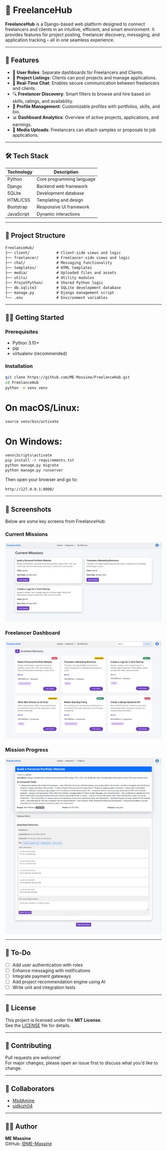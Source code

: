 # 💼 FreelanceHub

**FreelanceHub** is a Django-based web platform designed to connect freelancers and clients in an intuitive, efficient, and smart environment. It provides features for project posting, freelancer discovery, messaging, and application tracking – all in one seamless experience.

---

## 🚀 Features

- 👤 **User Roles**: Separate dashboards for Freelancers and Clients.  
- 📄 **Project Listings**: Clients can post projects and manage applications.  
- 💬 **Real-Time Chat**: Enables secure communication between freelancers and clients.  
- 🔍 **Freelancer Discovery**: Smart filters to browse and hire based on skills, ratings, and availability.  
- 📁 **Profile Management**: Customizable profiles with portfolios, skills, and bio.  
- 📊 **Dashboard Analytics**: Overview of active projects, applications, and earnings.  
- 📎 **Media Uploads**: Freelancers can attach samples or proposals to job applications.

---

## 🛠️ Tech Stack

| Technology | Description               |
|------------|---------------------------|
| Python     | Core programming language |
| Django     | Backend web framework     |
| SQLite     | Development database      |
| HTML/CSS   | Templating and design     |
| Bootstrap  | Responsive UI framework   |
| JavaScript | Dynamic interactions      |

---

## 📁 Project Structure

```plaintext
FreelanceHub/
├── client/            # Client-side views and logic
├── freelancer/        # Freelancer-side views and logic
├── chat/              # Messaging functionality
├── templates/         # HTML templates
├── media/             # Uploaded files and assets
├── utils/             # Utility modules
├── ProjetPython/      # Shared Python logic
├── db.sqlite3         # SQLite development database
├── manage.py          # Django management script
└── .env               # Environment variables
```

---

## 🧑‍💻 Getting Started

### Prerequisites

- Python 3.10+  
- pip  
- virtualenv (recommended)  

### Installation

```bash
git clone https://github.com/ME-Massine/FreelanceHub.git
cd FreelanceHub
python -m venv venv
```
# On macOS/Linux:
```
source venv/bin/activate
```
# On Windows:
```
venv\Scripts\activate
pip install -r requirements.txt
python manage.py migrate
python manage.py runserver

```

Then open your browser and go to:  
```
http://127.0.0.1:8000/
```

---

## 📸 Screenshots

Below are some key screens from FreelanceHub:

### Current Missions
![Current Missions](assets/CurrentMissions.png)

### Freelancer Dashboard
![Freelancer Dashboard](assets/FreelancerDashboard.png)

### Mission Progress
![Mission Progress](assets/MissionProgress.png)

---

## 🧩 To-Do

- [ ] Add user authentication with roles  
- [ ] Enhance messaging with notifications  
- [ ] Integrate payment gateways  
- [ ] Add project recommendation engine using AI  
- [ ] Write unit and integration tests  

---

## 📜 License

This project is licensed under the **MIT License**.  
See the [LICENSE](LICENSE) file for details.

---

## 🤝 Contributing

Pull requests are welcome!  
For major changes, please open an issue first to discuss what you'd like to change.

---

## 👥 Collaborators

- [MsdAmine](https://github.com/MsdAmine)  
- [sidkizh04](https://github.com/sidkizh04)  

---

## 👨‍💻 Author

**ME Massine**  
GitHub: [@ME-Massine](https://github.com/ME-Massine)  
